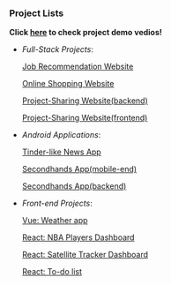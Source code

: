 ### Project Lists
<strong> Click <a href="https://rb.gy/rwm2gt">here</a> to check project demo vedios!</strong>

* _Full-Stack Projects_:

    <a href="https://github.com/liulian1004/Job-Recommendation-Full-Stack-service">Job Recommendation Website</a>

    <a href="https://github.com/liulian1004/spring-mvc-project">Online Shopping Website</a>
    
    <a href="https://github.com/liulian1004/spring-boot-project">Project-Sharing Website(backend)</a>
    
    <a href="https://github.com/liulian1004/project-outsoursing-website-frontend-part">Project-Sharing Website(frontend)</a>

* _Android Applications_:
    
    <a href="https://github.com/liulian1004/News-Android-App">Tinder-like News App</a>
    
    <a href="https://github.com/liulian1004/Second-hands-Android-App-Frontend">Secondhands App(mobile-end)</a>
    
    <a href="https://github.com/liulian1004/Secondhands-app-backend-part">Secondhands App(backend)</a>
    
* _Front-end Projects_:

    <a href="https://github.com/liulian1004/Vue_Framework">Vue: Weather app</a>
    
    <a href="https://github.com/liulian1004/NBA-dashboard">React: NBA Players Dashboard</a>
    
    <a href="https://github.com/liulian1004/STARLINK">React: Satellite Tracker Dashboard</a>
    
    <a href="https://github.com/liulian1004/React-Demo">React: To-do list</a>
    
